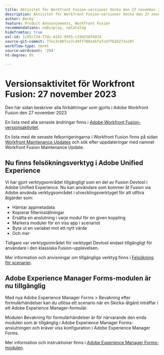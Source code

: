 ```yaml
---
title: Aktivitet för Workfront Fusion-versioner Vecka den 27 november 2023
description: Aktivitet för Workfront Fusion-versioner Vecka den 27 november 2023
author: Becky
feature: Product Announcements, Workfront Fusion
recommendations: noDisplay, noCatalog
hidefromtoc: true
exl-id: 1c95c734-77dc-4141-9955-c194258fd47d
source-git-commit: 77ec3c007ce7c49ff760145fafcd7f62b273a18f
workflow-type: tm+mt
source-wordcount: '254'
ht-degree: 0%

---
```


# Versionsaktivitet för Workfront Fusion: 27 november 2023

Den här sidan beskriver alla förbättringar som gjorts i Adobe Workfront Fusion den 27 november 2023

En lista med alla senaste ändringar finns i [Adobe Workfront Fusion-versionsaktivitet](/help/workfront-fusion/fusion-product-releases/fusion-release-activity.md).

En lista med de senaste felkorrigeringarna i Workfront Fusion finns på sidan [Workfront Maintenance Updates](https://experienceleague.adobe.com/docs/workfront-known-issues/releases/current-updates.html?lang=sv-SE) och sök efter uppdateringar med namnet Workfront Fusion Maintenance Update.

## Nu finns felsökningsverktyg i Adobe Unified Experience

Vi har gjort verktygsområdet tillgängligt som en del av Fusion Devtool i Adobe Unified Experience. Nu kan användare som kommer åt Fusion via Adobe använda verktygsområdet i utvecklingsverktyget för att utföra åtgärder som:

* Hämtar appmetadata
* Kopierar filterinställningar
* Ersätta en anslutning i varje modul för en given koppling
* Markera moduler för en viss app i scenariot
* Byta ut en variabel mot ett nytt värde
* Och mer

Tidigare var verktygsområdet för verktyget Devtool endast tillgängligt för användare i den klassiska Fusion-upplevelsen.

Mer information och anvisningar om tillgängliga verktyg finns i [Felsökning för scenarier](/help/workfront-fusion/manage-scenarios/debug-a-scenario.md#tools).

## Adobe Experience Manager Forms-modulen är nu tillgänglig

Med nya Adobe Experience Manager Forms > Bevakning efter formulärhändelser kan du utlösa ett scenario när en Skicka-åtgärd inträffar i ett Adobe Experience Manager-formulär.

Modulen Bevakning för formulärhändelser är för närvarande den enda modulen som är tillgänglig i Adobe Experience Manager Forms-anslutningen och kräver viss konfiguration i Adobe Experience Manager Forms.

Mer information och instruktioner finns i [Adobe Experience Manager Forms-modulen](/help/workfront-fusion/references/apps-and-modules/adobe-connectors/aem-forms-modules.md).
